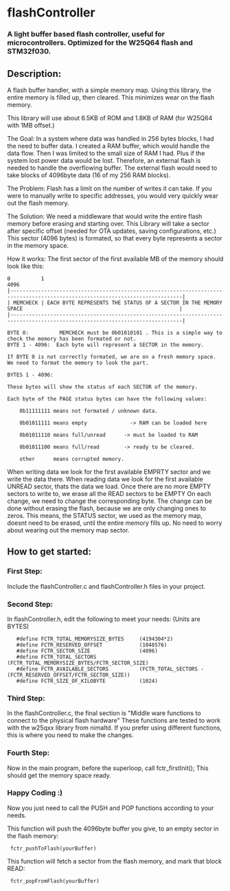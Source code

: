 # flashController
### A light buffer based flash controller, useful for microcontrollers. Optimized for the W25Q64 flash and STM32f030.


## Description:
A flash buffer handler, with a simple memory map. 
Using this library, the entire memory is filled up, then cleared. 
This minimizes wear on the flash memory.

This library will use about 6.5KB of ROM and 1.8KB of RAM (for W25Q64 with 1MB offset.)

The Goal:
In a system where data was handled in 256 bytes blocks, I had the need to buffer data.
I created a RAM buffer, which would handle the data flow. Then I was limited to the small size of RAM I had. Plus if the system lost power data would be lost. 
Therefore, an external flash is needed to handle the overflowing buffer.
The external flash would need to take blocks of 4096byte data (16 of my 256 RAM blocks).

The Problem:
Flash has a limit on the number of writes it can take.
If you were to manually write to specific addresses, you would very quickly wear out the flash memory.

The Solution:
We need a middleware that would write the entire flash memory before erasing and starting over.
This Library will take a sector after specific offset (needed for OTA updates, saving configurations, etc.) 
This sector (4096 bytes) is formated, so that every byte represents a sector in the memory space.

How it works:
The first sector of the first available MB of the memory should look like this:

    0          1                                                                                                                   4096
    |------------------------------------------------------------------------------------------------------------------------------|
    | MEMCHECK | EACH BYTE REPRESENTS THE STATUS OF A SECTOR IN THE MEMORY SPACE                                                   |
    |------------------------------------------------------------------------------------------------------------------------------|

    BYTE 0:          MEMCHECK must be 0b01010101 . This is a simple way to check the memory has been formated or not.
    BYTE 1 - 4096: 	Each byte will represent a SECTOR in the memory.
   
    If BYTE 0 is not correctly formated, we are on a fresh memory space. We need to format the memory to look the part.
   
    BYTES 1 - 4096:
   
    These bytes will show the status of each SECTOR of the memory.
   
    Each byte of the PAGE status bytes can have the following values:
 
 		0b11111111 means not formated / unknown data.

 		0b01011111 means empty			    -> RAM can be loaded here

 		0b01011110 means full/unread	  -> must be loaded to RAM

 		0b01011100 means full/read		  -> ready to be cleared.

 		other      means corrupted memory.

When writing data we look for the first available EMPRTY sector and we write the data there.
When reading data we look for the first available UNREAD sector, thats the data we load.
Once there are no more EMPTY sectors to write to, we erase all the READ sectors to be EMPTY
On each change, we need to change the corresponding byte. 
The change can be done without erasing the flash, because we are only changing ones to zeros.
This means, the STATUS sector, we used as the memory map, doesnt need to be erased, until the entire
memory fills up. No need to worry about wearing out the memory map sector.





## How to get started: 
### First Step:
Include the flashController.c and flashController.h files in your project.

### Second Step:
In flashController.h, edit the following to meet your needs: (Units are BYTES)

       #define FCTR_TOTAL_MEMORYSIZE_BYTES     (4194304*2)   
       #define FCTR_RESERVED_OFFSET            (1048576)      
       #define FCTR_SECTOR_SIZE                (4096)
       #define FCTR_TOTAL_SECTORS              (FCTR_TOTAL_MEMORYSIZE_BYTES/FCTR_SECTOR_SIZE)
       #define FCTR_AVAILABLE_SECTORS          (FCTR_TOTAL_SECTORS - (FCTR_RESERVED_OFFSET/FCTR_SECTOR_SIZE))
       #define FCTR_SIZE_OF_KILOBYTE           (1024)

### Third Step:
In the flashController.c, the final section is "Middle ware functions to connect to the physical flash hardware" 
These functions are tested to work with the w25qxx library from nimaltd. 
If you prefer using different functions, this is where you need to make the changes. 

### Fourth Step:
Now in the main program, before the superloop, call fctr_firstInit();
This should get the memory space ready.

### Happy Coding :)
Now you just need to call the PUSH and POP functions according to your needs.

This function will push the 4096byte buffer you give, to an empty sector in the flash memory:

     fctr_pushToFlash(yourBuffer)

This function will fetch a sector from the flash memory, and mark that block READ:

     fctr_popFromFlash(yourBuffer)































